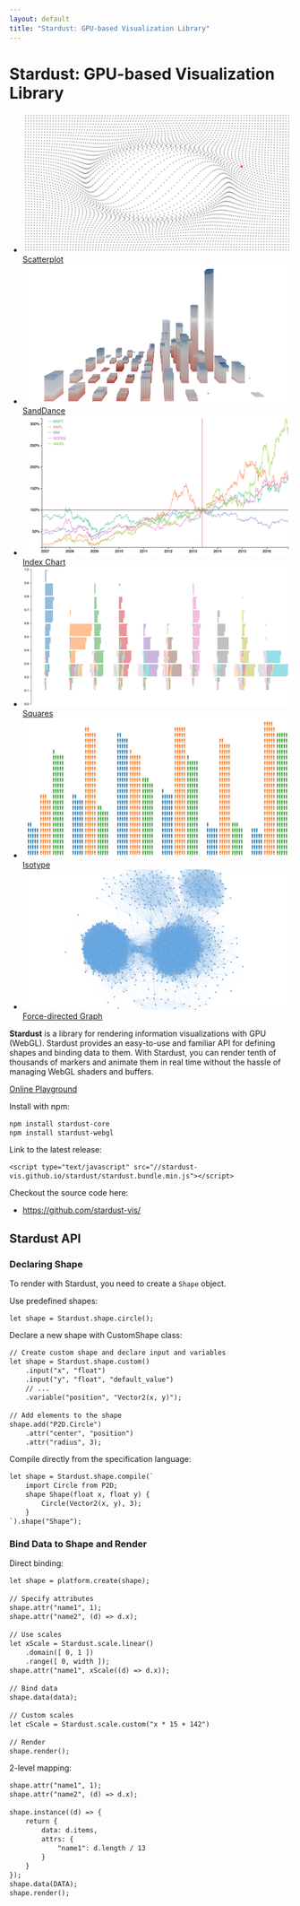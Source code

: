 ```yaml
---
layout: default
title: "Stardust: GPU-based Visualization Library"
---
```


Stardust: GPU-based Visualization Library
====

<ul class="examples group">
    <li><a href="examples/scatterplot"><img src="examples/scatterplot/preview_small.png" /><div class="overlay"><span>Scatterplot</span></div></a></li>
    <li><a href="examples/sanddance"><img src="examples/sanddance/preview_small.png" /><div class="overlay"><span>SandDance</span></div></a></li>
    <li><a href="examples/index-chart"><img src="examples/index-chart/preview_small.png" /><div class="overlay"><span>Index Chart</span></div></a></li>
    <li><a href="examples/squares"><img src="examples/squares/preview_small.png" /><div class="overlay"><span>Squares</span></div></a></li>
    <li><a href="examples/isotype"><img src="examples/isotype/preview_small.png" /><div class="overlay"><span>Isotype</span></div></a></li>
    <li><a href="examples/graph"><img src="examples/graph/preview_small.png" /><div class="overlay"><span>Force-directed Graph</span></div></a></li>
</ul>


**Stardust** is a library for rendering information visualizations with GPU (WebGL). Stardust provides an easy-to-use
and familiar API for defining shapes and binding data to them. With Stardust, you can render tenth of thousands
of markers and animate them in real time without the hassle of managing WebGL shaders and buffers.

[Online Playground](https://stardust-vis.github.io/playground/)

Install with npm:

    npm install stardust-core
    npm install stardust-webgl

Link to the latest release:

    <script type="text/javascript" src="//stardust-vis.github.io/stardust/stardust.bundle.min.js"></script>

Checkout the source code here:

- <https://github.com/stardust-vis/>

Stardust API
----

### Declaring Shape

To render with Stardust, you need to create a `Shape` object.

Use predefined shapes:

    let shape = Stardust.shape.circle();

Declare a new shape with CustomShape class:

    // Create custom shape and declare input and variables
    let shape = Stardust.shape.custom()
        .input("x", "float")
        .input("y", "float", "default_value")
        // ...
        .variable("position", "Vector2(x, y)");

    // Add elements to the shape
    shape.add("P2D.Circle")
        .attr("center", "position")
        .attr("radius", 3);

Compile directly from the specification language:

    let shape = Stardust.shape.compile(`
        import Circle from P2D;
        shape Shape(float x, float y) {
            Circle(Vector2(x, y), 3);
        }
    `).shape("Shape");

### Bind Data to Shape and Render

Direct binding:

    let shape = platform.create(shape);

    // Specify attributes
    shape.attr("name1", 1);
    shape.attr("name2", (d) => d.x);

    // Use scales
    let xScale = Stardust.scale.linear()
        .domain([ 0, 1 ])
        .range([ 0, width ]);
    shape.attr("name1", xScale((d) => d.x));

    // Bind data
    shape.data(data);

    // Custom scales
    let cScale = Stardust.scale.custom("x * 15 + 142")

    // Render
    shape.render();

2-level mapping:

    shape.attr("name1", 1);
    shape.attr("name2", (d) => d.x);

    shape.instance((d) => {
        return {
            data: d.items,
            attrs: {
                "name1": d.length / 13
            }
        }
    });
    shape.data(DATA);
    shape.render();
